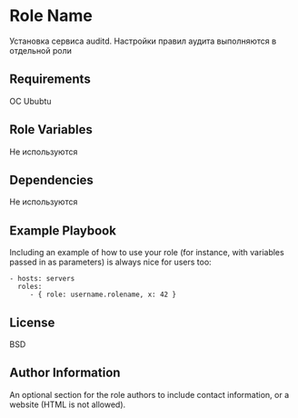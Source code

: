 Role Name
=========

Установка сервиса auditd. Настройки правил аудита выполняются в отдельной роли

Requirements
------------

ОС Ububtu

Role Variables
--------------

Не используются

Dependencies
------------

Не используются

Example Playbook
----------------

Including an example of how to use your role (for instance, with variables passed in as parameters) is always nice for users too:

    - hosts: servers
      roles:
         - { role: username.rolename, x: 42 }

License
-------

BSD

Author Information
------------------

An optional section for the role authors to include contact information, or a website (HTML is not allowed).
